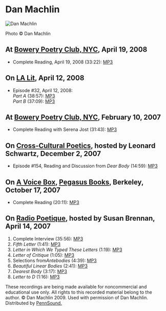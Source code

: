 Dan Machlin
===========

![Dan Machlin](http://media.sas.upenn.edu/pennsound/authors/Machlin/dan-machlin.jpeg)

Photo © Dan Machlin

At [Bowery Poetry Club, NYC](http://writing.upenn.edu/pennsound/x/Segue-BPC.html), April 19, 2008
-------------------------------------------------------------------------------------------------

-   Complete Reading, April 19, 2008 (33:22): [MP3](http://media.sas.upenn.edu/pennsound/authors/Machlin/Machlin-Dan_Complete-Reading_Segue-BPC_4-19-08.mp3)

On [LA Lit](http://writing.upenn.edu/pennsound/x/LA-Lit.html), April 12, 2008
-----------------------------------------------------------------------------

-   Episode \#32, April 12, 2008:  
    *Part A* (38:57): [MP3](http://media.sas.upenn.edu/pennsound/groups/LA-Lit/Machlin-Dan_LA-Lit_32_Part-A_Betalevel-LA_4-12-2008.mp3)  
    *Part B* (37:09): [MP3](http://media.sas.upenn.edu/pennsound/groups/LA-Lit/Machlin-Dan_LA-Lit_32_Part-B_Betalevel-LA_4-12-2008.mp3)  

At [Bowery Poetry Club, NYC](http://writing.upenn.edu/pennsound/x/Segue-BPC.html), February 10, 2007
----------------------------------------------------------------------------------------------------

-   Complete Reading with Serena Jost (31:43): [MP3](http://media.sas.upenn.edu/pennsound/authors/Machlin/Machlin-Dan-and-Jost-Serena_BPC-Segue_2-10-07.mp3)

On [Cross-Cultural Poetics](http://www.writing.upenn.edu/pennsound/x/XCP.html), hosted by Leonard Schwartz, December 2, 2007
----------------------------------------------------------------------------------------------------------------------------

-   Episode \#154, Reading and Discussion from *Dear Body* (14:59): [MP3](http://media.sas.upenn.edu/pennsound/groups/XCP/XCP_154_Machlin_12-2-07.mp3)

On [**A Voice Box**](http://writing.upenn.edu/pennsound/x/A-Voice-Box.php), [Pegasus Books](http://andrewkenower.typepad.com/a_voice_box/2007/10/dan-machlin---p.html), Berkeley, October 17, 2007
--------------------------------------------------------------------------------------------------------------------------------------------------------------------------------------------------

-   Complete Reading (20:11): [MP3](http://media.sas.upenn.edu/pennsound/authors/Machlin/Machlin-Dan_Complete-Reading_A-Voice-Box_Pegasus-Books_10-17-07.mp3)

On [Radio Poetique](http://www.writing.upenn.edu/pennsound/x/Poetic-Brooklyn.html), hosted by Susan Brennan, April 14, 2007
---------------------------------------------------------------------------------------------------------------------------

1.  Complete Interview (35:56): [MP3](http://media.sas.upenn.edu/pennsound/authors/Machlin/Machlin-Dan_Interview_Poetic-Brklyn_4-14-07.mp3)
2.  *Fifth Letter* (1:41): [MP3](http://media.sas.upenn.edu/pennsound/authors/Machlin/Machlin-Dan_01_Fifth%20Letter_Poetic-Brklyn_4-14-07.mp3)
3.  *Letter in Which We Typed These Letters* (1:19): [MP3](http://media.sas.upenn.edu/pennsound/authors/Machlin/Machlin-Dan_02_Letter-%20in-Which-We_Poetic-Brklyn_4-14-07.mp3)
4.  *Letter of Critique* (1:05): [MP3](http://media.sas.upenn.edu/pennsound/authors/Machlin/Machlin-Dan_03_Letter%20of%20Critique_Poetic-Brklyn_4-14-07.mp3)
5.  Selections from*Antebodies* (4:39): [MP3](http://media.sas.upenn.edu/pennsound/authors/Machlin/Machlin-Dan_04_selections-from-Antebodies_Poetic-Brklyn_4-14-07.mp3)
6.  *Beautiful Linear Bodies* (2:41): [MP3](http://media.sas.upenn.edu/pennsound/authors/Machlin/Machlin-Dan_05_Beautiful-Linear-Bodies_Poetic-Brklyn_4-14-07.mp3)
7.  *Dearest Body* (3:17): [MP3](http://media.sas.upenn.edu/pennsound/authors/Machlin/Machlin-Dan_06_Dearest-Body_Poetic-Brklyn_4-14-07.mp3)
8.  *Letter to D* (1:16): [MP3](http://media.sas.upenn.edu/pennsound/authors/Machlin/Machlin-Dan_07_Letter-To-D_Poetic-Brklyn_4-14-07.mp3)

These recordings are being made available for noncommercial and educational use only. All
rights to this recorded material belong to the author. © Dan Machlin 2009. Used with permission of Dan Machlin.
Distributed by [PennSound.](../index.html)
